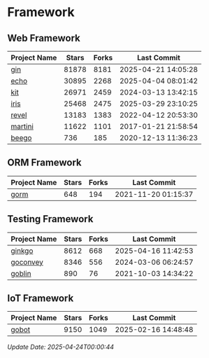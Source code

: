 # Framework

## Web Framework
| Project Name | Stars | Forks | Last Commit |
| ------------ | ----- | ----- | ----------- |
| [gin](https://github.com/gin-gonic/gin) | 81878 | 8181 | 2025-04-21 14:05:28 |
| [echo](https://github.com/labstack/echo) | 30895 | 2268 | 2025-04-04 08:01:42 |
| [kit](https://github.com/go-kit/kit) | 26971 | 2459 | 2024-03-13 13:42:15 |
| [iris](https://github.com/kataras/iris) | 25468 | 2475 | 2025-03-29 23:10:25 |
| [revel](https://github.com/revel/revel) | 13183 | 1383 | 2022-04-12 20:53:30 |
| [martini](https://github.com/go-martini/martini) | 11622 | 1101 | 2017-01-21 21:58:54 |
| [beego](https://github.com/astaxie/beego) | 736 | 185 | 2020-12-13 11:36:23 |

## ORM Framework
| Project Name | Stars | Forks | Last Commit |
| ------------ | ----- | ----- | ----------- |
| [gorm](https://github.com/jinzhu/gorm) | 648 | 194 | 2021-11-20 01:15:37 |

## Testing Framework
| Project Name | Stars | Forks | Last Commit |
| ------------ | ----- | ----- | ----------- |
| [ginkgo](https://github.com/onsi/ginkgo) | 8612 | 668 | 2025-04-16 11:42:53 |
| [goconvey](https://github.com/smartystreets/goconvey) | 8346 | 556 | 2024-03-06 06:24:57 |
| [goblin](https://github.com/franela/goblin) | 890 | 76 | 2021-10-03 14:34:22 |

## IoT Framework
| Project Name | Stars | Forks | Last Commit |
| ------------ | ----- | ----- | ----------- |
| [gobot](https://github.com/hybridgroup/gobot) | 9150 | 1049 | 2025-02-16 14:48:48 |

*Update Date: 2025-04-24T00:00:44*